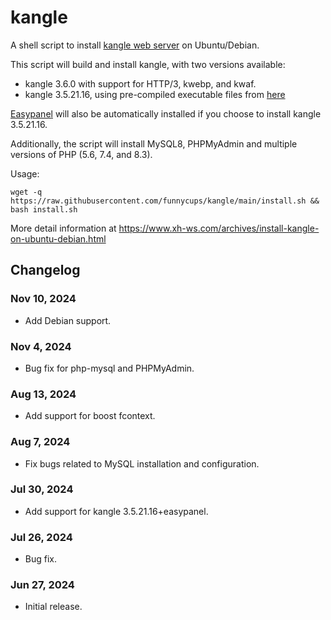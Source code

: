 # kangle
A shell script to install [kangle web server](https://github.com/keengo99/kangle) on Ubuntu/Debian.

This script will build and install kangle, with two versions available:

* kangle 3.6.0 with support for HTTP/3, kwebp, and kwaf.
* kangle 3.5.21.16, using pre-compiled executable files from [here](https://github.com/1265578519/kangle)

[Easypanel](https://github.com/netcccyun/easypanel) will also be automatically installed if you choose to install kangle 3.5.21.16.

Additionally, the script will install MySQL8, PHPMyAdmin and multiple versions of PHP (5.6, 7.4, and 8.3).

Usage:

```shell
wget -q https://raw.githubusercontent.com/funnycups/kangle/main/install.sh && bash install.sh
```
More detail information at https://www.xh-ws.com/archives/install-kangle-on-ubuntu-debian.html

## Changelog
### Nov 10, 2024
- Add Debian support.

### Nov 4, 2024
- Bug fix for php-mysql and PHPMyAdmin.

### Aug 13, 2024
- Add support for boost fcontext.

### Aug 7, 2024
- Fix bugs related to MySQL installation and configuration.

### Jul 30, 2024
- Add support for kangle 3.5.21.16+easypanel.

### Jul 26, 2024
- Bug fix.

### Jun 27, 2024
- Initial release.
